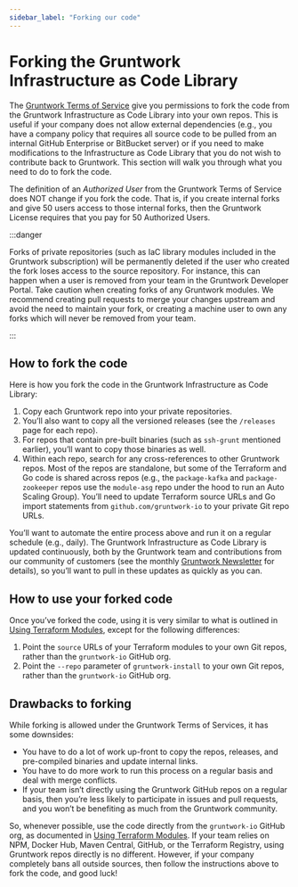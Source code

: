```yaml
---
sidebar_label: "Forking our code"
---
```


# Forking the Gruntwork Infrastructure as Code Library

The [Gruntwork Terms of Service](https://gruntwork.io/terms/) give you permissions to fork the code from the Gruntwork
Infrastructure as Code Library into your own repos. This is useful if your company does not allow external dependencies (e.g., you
have a company policy that requires all source code to be pulled from an internal GitHub Enterprise or BitBucket
server) or if you need to make modifications to the Infrastructure as Code Library that you do not wish to contribute back to
Gruntwork. This section will walk you through what you need to do to fork the code.

The definition of an _Authorized User_ from the Gruntwork Terms of Service does NOT change if you fork the
code. That is, if you create internal forks and give 50 users access to those internal forks, then the Gruntwork
License requires that you pay for 50 Authorized Users.

:::danger

 Forks of private repositories (such as IaC library modules included in the Gruntwork subscription) will be permanently deleted if the user who created the fork loses access to the source repository. For instance, this can happen when a user is removed from your team in the Gruntwork Developer Portal. Take caution when creating forks of any Gruntwork modules. We recommend creating pull requests to merge your changes upstream and avoid the need to maintain your fork, or creating a machine user to own any forks which will never be removed from your team.

 :::

## How to fork the code

Here is how you fork the code in the Gruntwork Infrastructure as Code Library:

1.  Copy each Gruntwork repo into your private repositories.
2.  You’ll also want to copy all the versioned releases (see the `/releases` page for each repo).
3.  For repos that contain pre-built binaries (such as `ssh-grunt` mentioned earlier), you’ll want to copy those binaries
    as well.
4.  Within each repo, search for any cross-references to other Gruntwork repos. Most of the repos are standalone, but
    some of the Terraform and Go code is shared across repos (e.g., the `package-kafka` and `package-zookeeper` repos
    use the `module-asg` repo under the hood to run an Auto Scaling Group). You’ll need to update Terraform source URLs
    and Go import statements from `github.com/gruntwork-io` to your private Git repo URLs.

You’ll want to automate the entire process above and run it on a regular schedule (e.g., daily). The Gruntwork
Infrastructure as Code Library is updated continuously, both by the Gruntwork team and contributions from our community
of customers (see the monthly [Gruntwork Newsletter](https://blog.gruntwork.io/tagged/gruntwork-newsletter) for details),
so you’ll want to pull in these updates as quickly as you can.

## How to use your forked code

Once you’ve forked the code, using it is very similar to what is outlined in [Using Terraform Modules](/intro/first-deployment/using-terraform-modules), except for the following differences:

1.  Point the `source` URLs of your Terraform modules to your own Git repos, rather than the `gruntwork-io` GitHub org.
2.  Point the `--repo` parameter of `gruntwork-install` to your own Git repos, rather than the `gruntwork-io` GitHub org.

## Drawbacks to forking

While forking is allowed under the Gruntwork Terms of Services, it has some downsides:

- You have to do a lot of work up-front to copy the repos, releases, and pre-compiled binaries and update internal
  links.
- You have to do more work to run this process on a regular basis and deal with merge conflicts.
- If your team isn’t directly using the Gruntwork GitHub repos on a regular basis, then you’re less likely to
  participate in issues and pull requests, and you won’t be benefiting as much from the Gruntwork community.

So, whenever possible, use the code directly from the `gruntwork-io` GitHub org, as documented in
[Using Terraform Modules](/intro/first-deployment/using-terraform-modules). If your team relies on NPM, Docker Hub, Maven Central,
GitHub, or the Terraform Registry, using Gruntwork repos directly is no different. However, if your company completely
bans all outside sources, then follow the instructions above to fork the code, and good luck!


<!-- ##DOCS-SOURCER-START
{
  "sourcePlugin": "local-copier",
  "hash": "030c7f00ebd4cafb747e934a52bc9170"
}
##DOCS-SOURCER-END -->
